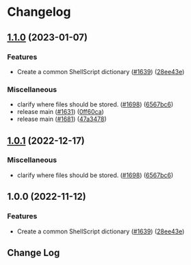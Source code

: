 # Changelog

## [1.1.0](https://github.com/andyw8/cspell-dicts/compare/@cspell/dict-shell-v1.0.1...@cspell/dict-shell@1.1.0) (2023-01-07)


### Features

* Create a common ShellScript dictionary ([#1639](https://github.com/andyw8/cspell-dicts/issues/1639)) ([28ee43e](https://github.com/andyw8/cspell-dicts/commit/28ee43ef4787db13fc304f8be47cc0f8a9e76eab))


### Miscellaneous

* clarify where files should be stored. ([#1698](https://github.com/andyw8/cspell-dicts/issues/1698)) ([6567bc6](https://github.com/andyw8/cspell-dicts/commit/6567bc62130404cb32945bdcc3bf07316c839396))
* release main ([#1631](https://github.com/andyw8/cspell-dicts/issues/1631)) ([0ff60ca](https://github.com/andyw8/cspell-dicts/commit/0ff60cafb9ed7a87ee5e745a54697ed6dd2394ee))
* release main ([#1681](https://github.com/andyw8/cspell-dicts/issues/1681)) ([47a3478](https://github.com/andyw8/cspell-dicts/commit/47a34789c05111e7b3cb693beb5d456bf25a0cb0))

## [1.0.1](https://github.com/streetsidesoftware/cspell-dicts/compare/@cspell/dict-shell@1.0.0...@cspell/dict-shell@1.0.1) (2022-12-17)


### Miscellaneous

* clarify where files should be stored. ([#1698](https://github.com/streetsidesoftware/cspell-dicts/issues/1698)) ([6567bc6](https://github.com/streetsidesoftware/cspell-dicts/commit/6567bc62130404cb32945bdcc3bf07316c839396))

## 1.0.0 (2022-11-12)


### Features

* Create a common ShellScript dictionary ([#1639](https://github.com/streetsidesoftware/cspell-dicts/issues/1639)) ([28ee43e](https://github.com/streetsidesoftware/cspell-dicts/commit/28ee43ef4787db13fc304f8be47cc0f8a9e76eab))

## Change Log
